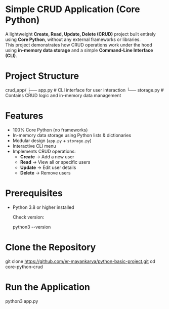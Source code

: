 # Simple CRUD Application (Core Python)

A lightweight **Create, Read, Update, Delete (CRUD)** project built entirely using **Core Python**, without any external frameworks or libraries.  
This project demonstrates how CRUD operations work under the hood using **in-memory data storage** and a simple **Command-Line Interface (CLI)**.


# Project Structure

crud_app/
├── app.py # CLI interface for user interaction
└── storage.py # Contains CRUD logic and in-memory data management



# Features

- 100% Core Python (no frameworks)
- In-memory data storage using Python lists & dictionaries
- Modular design (`app.py` + `storage.py`)
- Interactive CLI menu
- Implements CRUD operations:
  - **Create** → Add a new user  
  - **Read** → View all or specific users  
  - **Update** → Edit user details  
  - **Delete** → Remove users


# Prerequisites
- Python 3.8 or higher installed  
  
  Check version:

  python3 --version


# Clone the Repository

git clone https://github.com/er-mayankarya/python-basic-project.git
cd core-python-crud

# Run the Application
python3 app.py     
